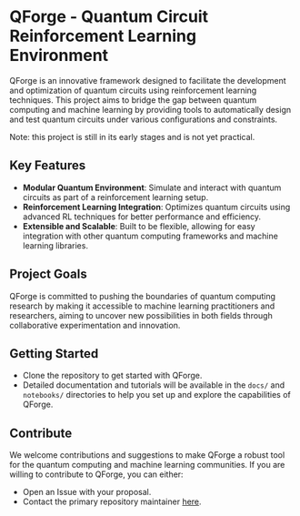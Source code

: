 # QForge - Quantum Circuit Reinforcement Learning Environment

QForge is an innovative framework designed to facilitate the development and optimization of quantum circuits using reinforcement learning techniques. This project aims to bridge the gap between quantum computing and machine learning by providing tools to automatically design and test quantum circuits under various configurations and constraints.

Note: this project is still in its early stages and is not yet practical.

## Key Features
- **Modular Quantum Environment**: Simulate and interact with quantum circuits as part of a reinforcement learning setup.
- **Reinforcement Learning Integration**: Optimizes quantum circuits using advanced RL techniques for better performance and efficiency.
- **Extensible and Scalable**: Built to be flexible, allowing for easy integration with other quantum computing frameworks and machine learning libraries.

## Project Goals
QForge is committed to pushing the boundaries of quantum computing research by making it accessible to machine learning practitioners and researchers, aiming to uncover new possibilities in both fields through collaborative experimentation and innovation.

## Getting Started
- Clone the repository to get started with QForge.
- Detailed documentation and tutorials will be available in the `docs/` and `notebooks/` directories to help you set up and explore the capabilities of QForge.

## Contribute

We welcome contributions and suggestions to make QForge a robust tool for the quantum computing and machine learning communities. If you are willing to contribute to QForge, you can either:
- Open an Issue with your proposal.
- Contact the primary repository maintainer [here](mailto:gerardcalvo26@gmail.com).
